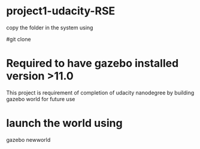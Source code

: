 # project1-udacity-RSE

copy the folder in the system using 

#git clone

# Required to have gazebo installed version >11.0


This project is requirement of completion of udacity nanodegree by building gazebo world for future use

# launch the world using 

gazebo newworld
